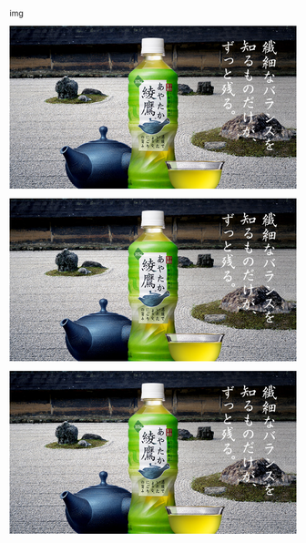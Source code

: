  img

 ![綾鷹](main_img.jpg)


 ![綾鷹][1]

 [1]: main_img.jpg

 [![綾鷹](main_img.jpg)](http://www.ayataka.jp/about/)
